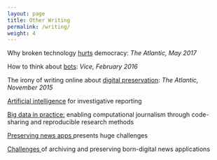 ```yaml
---
layout: page
title: Other Writing
permalink: /writing/
weight: 4
---
```


Why broken technology [hurts](https://www.theatlantic.com/technology/archive/2017/05/broken-technology-hurts-democracy/524076/) democracy: *The Atlantic, May 2017*

How to think about [bots](http://motherboard.vice.com/read/how-to-think-about-bots): *Vice, February 2016*

The irony of writing online about [digital preservation](http://www.theatlantic.com/technology/archive/2015/11/the-irony-of-writing-about-digital-preservation/416184/): *The Atlantic, November 2015*

[Artificial intelligence](https://www.academia.edu/21821949/Artificial_Intelligence_for_Investigative_Reporting) for investigative reporting

[Big data in practice:](https://www.academia.edu/16784179/Big_Data_in_Practice_Enabling_Computational_Journalism_Through_Code-Sharing_and_Reproducible_Research_Methods) enabling computational journalism through code-sharing and reproducible research methods

[Preserving news apps ](https://www.academia.edu/16783529/Preserving_News_Apps_Presents_Huge_Challenges) presents huge challenges

[Challenges ](https://www.academia.edu/34600464/Challenges_of_archiving_and_preserving_born-digital_news_applications)of archiving and preserving born-digital news applications